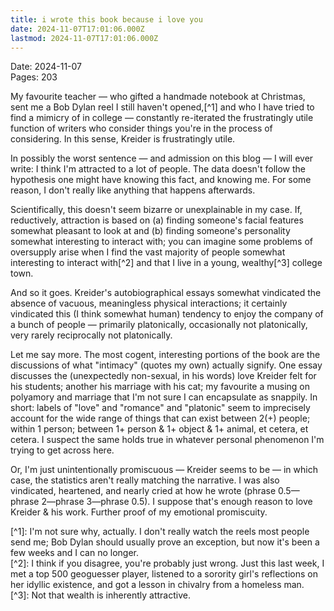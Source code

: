 ```yaml
---
title: i wrote this book because i love you
date: 2024-11-07T17:01:06.000Z
lastmod: 2024-11-07T17:01:06.000Z
---
```

Date: 2024-11-07\
Pages: 203

My favourite teacher — who gifted a handmade notebook at Christmas, sent me a Bob Dylan reel I still haven't opened,\[^1] and who I have tried to find a mimicry of in college —  constantly re-iterated the frustratingly utile function of writers who consider things you're in the process of considering. In this sense, Kreider is frustratingly utile.

In possibly the worst sentence — and admission on this blog — I will ever write: I think I'm attracted to a lot of people. The data  doesn't follow the hypothesis one might have knowing this fact, and knowing me. For some reason, I don't really like anything that happens afterwards.

Scientifically, this doesn't seem bizarre or unexplainable in my case. If, reductively, attraction is based on (a) finding someone's facial features somewhat pleasant to look at and (b) finding someone's personality somewhat interesting to interact with; you can imagine some problems of oversupply arise when I find the vast majority of people somewhat interesting to interact with\[^2] and that I live in a young, wealthy\[^3] college town.

And so it goes. Kreider's autobiographical essays somewhat vindicated the absence of vacuous, meaningless physical interactions; it certainly vindicated this (I think somewhat human) tendency to enjoy the company of a bunch of people — primarily platonically, occasionally not platonically, very rarely reciprocally not platonically.

Let me say more. The most cogent, interesting portions of the book are the discussions of what "intimacy" (quotes my own) actually signify. One essay discusses the (unexpectedly non-sexual, in his words) love Kreider felt for his students; another his marriage with his cat; my favourite a musing on polyamory and marriage that I'm not sure I can encapsulate as snappily. In short: labels of "love" and "romance" and "platonic" seem to imprecisely account for the wide range of things that can exist between 2(+) people; within 1 person; between 1+ person & 1+ object & 1+ animal, et cetera, et cetera. I suspect the same holds true in whatever personal phenomenon I'm trying to get across here.

Or, I'm just unintentionally promiscuous — Kreider seems to be — in which case, the statistics aren't really matching the narrative. I was also vindicated, heartened, and nearly cried at how he wrote (phrase 0.5—phrase 2—phrase 3—phrase 0.5). I suppose that's enough reason to love Kreider & his work. Further proof of my emotional promiscuity.

\[^1]: I'm not sure why, actually. I don't really watch the reels most people send me; Bob Dylan should usually prove an exception, but now it's been a few weeks and I can no longer.\
\[^2]: I think if you disagree, you're probably just wrong. Just this last week, I met a top 500 geoguesser player, listened to a sorority girl's reflections on her idyllic existence, and got a lesson in chivalry from a homeless man.\
\[^3]: Not that wealth is inherently attractive.
